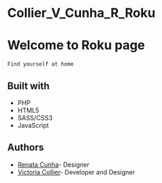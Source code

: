 # Collier_V_Cunha_R_Roku

# Welcome to Roku page
```
Find yourself at home
```
## Built with

* PHP
* HTML5
* SASS/CSS3
* JavaScript

## Authors
- [Renata Cunha](https://github.com/Re-01)- Designer
- [Victoria Collier](https://github.com/vcollier)- Developer and Designer
